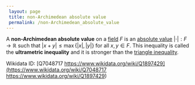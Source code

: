 ```yaml
---
 layout: page
 title: non-Archimedean absolute value
 permalink: /non-Archimedean_absolute_value
---
```

A **non-Archimedean absolute value** on a [field](https://defsmath.github.io/DefsMath/field) $F$ is an [absolute value](https://defsmath.github.io/DefsMath/absolute_value) $|\cdot|:F\to \mathbb R$ such that $|x+y|\leq\max\{|x|,|y|\}$ for all $x,y\in F$. This inequality is called the **ultrametric inequality** and it is stronger than the [triangle inequality](https://defsmath.github.io/DefsMath/norm).

Wikidata ID: [Q7048717
https://www.wikidata.org/wiki/Q1897429](https://www.wikidata.org/wiki/Q7048717
https://www.wikidata.org/wiki/Q1897429)